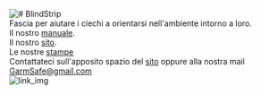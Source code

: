 ![# BlindStrip ](http://garmsafe.altervista.org/aaaaNONCancellare/blindstrip-iloveimg-resized.png)<br />
Fascia per aiutare i ciechi a orientarsi nell'ambiente intorno a loro.<br />
Il nostro [manuale](https://docs.google.com/document/d/1qRAtuIl6FUsTlUa73K1RQWUopP-eNmoJ3JfdBaxUHUY/edit?usp=sharing).<br/>
Il nostro [sito](http://www.garmsafe.altervista.org/).<br/>
Le nostre [stampe](http://garmsafe.altervista.org/Disegno_tecnico/)</br>
Contattateci sull'apposito spazio del [sito](http://garmsafe.altervista.org/pagine/pagina-contatti.php) oppure alla nostra mail GarmSafe@gmail.com<br/>
![link_img](http://garmsafe.altervista.org/aaaaNONCancellare/Logo_Azienda_Definitivo_lungo.png)
